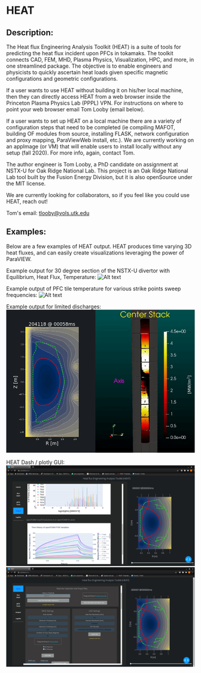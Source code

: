 # HEAT
## Description:
The Heat flux Engineering Analysis Toolkit (HEAT) is a suite of tools for predicting the heat flux
incident upon PFCs in tokamaks.  The toolkit connects CAD, FEM, MHD, Plasma Physics, Visualization,
HPC, and more, in one streamlined package.  The objective is to enable engineers and physicists to
quickly ascertain heat loads given specific magnetic configurations and geometric configurations.

If a user wants to use HEAT without building it on his/her local machine, then they can directly
access HEAT from a web browser inside the Princeton Plasma Physics Lab (PPPL) VPN.  For instructions
on where to point your web browser email Tom Looby (email below).

If a user wants to set up HEAT on a local machine there are a variety of configuration steps that need to be completed (ie compiling MAFOT, building OF modules from source, installing FLASK, network configuration and proxy mapping, ParaViewWeb install, etc.).  We are currently working on an appImage (or VM) that will enable users to install locally without any setup (fall 2020).  For more info, again, contact Tom.

The author engineer is Tom Looby, a PhD candidate on assignment at NSTX-U for Oak Ridge National Lab.
This project is an Oak Ridge National Lab tool built by the Fusion Energy Division, but it is also
openSource under the MIT license.

We are currently looking for collaborators, so if you feel like you could use HEAT, reach out!

Tom's email:  tlooby@vols.utk.edu

## Examples:
Below are a few examples of HEAT output.  HEAT produces time varying 3D heat fluxes, and can easily create visualizations leveraging the power of ParaVIEW.

Example output for 30 degree section of the NSTX-U divertor with Equilibrium, Heat Flux, Temperature:
![Alt text](HF_T_EQ.gif "Example output of EQ, HF, T, video")

Example output of PFC tile temperature for various strike points sweep frequencies:
![Alt text](sideBySide.gif "Example output of EQ, HF, T, video")

Example output for limited discharges:
![Alt text](limiter.gif "Example output of EQ, HF, T, video")

HEAT Dash / plotly GUI:
![Alt text](gui1.png "HEAT DASH GUI")
![Alt text](gui2.png "HEAT DASH GUI")



